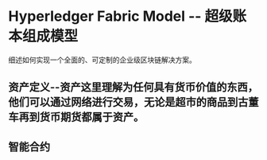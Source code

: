 # Hyperledger Fabric Model -- 超级账本组成模型
细述如何实现一个全面的、可定制的企业级区块链解决方案。<br/>
## 资产定义--资产这里理解为任何具有货币价值的东西，他们可以通过网络进行交易，无论是超市的商品到古董车再到货币期货都属于资产。<br/>
## 智能合约
